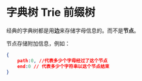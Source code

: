 # 字典树 Trie 前缀树

经典的字典树都是用**边**来存储字母信息的。而不是**节点**。

节点存储附加信息，例如：

```json
{
    path:0, //代表多少个字母经过了这个节点
    end:0 // 代表多少个字符串以这个节点结束
}
```

